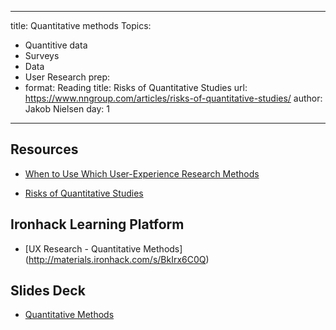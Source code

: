---
title: Quantitative methods
Topics: 
 - Quantitive data
 - Surveys
 - Data
 - User Research
prep:
 -
   format: Reading
   title: Risks of Quantitative Studies
   url: https://www.nngroup.com/articles/risks-of-quantitative-studies/
   author: Jakob Nielsen
day: 1

----- 


Resources
---------
- [When to Use Which User-Experience Research Methods](https://www.nngroup.com/articles/which-ux-research-methods/)

- [Risks of Quantitative Studies](https://www.nngroup.com/articles/risks-of-quantitative-studies/)


Ironhack Learning Platform
--------------------------

- [UX Research - Quantitative Methods] (http://materials.ironhack.com/s/BkIrx6C0Q)


Slides Deck
-----------

- [Quantitative Methods](https://docs.google.com/presentation/d/11Rx2AsB8JvICK4ep8lreV4NJX1sz8dbqzgcytneeI9Y/edit#slide=id.g4123adfa1f_2_50)
